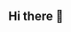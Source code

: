 ## Hi there 👋

<!--
**MhmetPolat/MhmetPolat** is a ✨ _special_ ✨ repository because its `README.md` (this file) appears on your GitHub profile.

## 🧑‍💻 I'm a computer engineering student
## 🔭 I’m currently working on Python

